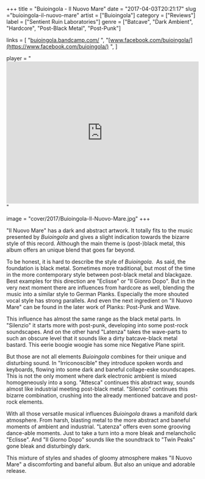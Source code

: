 +++
title = "Buioingola - Il Nuovo Mare"
date = "2017-04-03T20:21:17"
slug ="buioingola-il-nuovo-mare"
artist = ["Buioingola"]
category = ["Reviews"]
label = ["Sentient Ruin Laboratories"]
genre = ["Batcave", "Dark Ambient", "Hardcore", "Post-Black Metal", "Post-Punk"]

links = [
    "[buioingola.bandcamp.com/](https://buioingola.bandcamp.com/)  ",
    "[www.facebook.com/buioingola/](https://www.facebook.com/buioingola/)  ",
]

player = "<iframe style='border: 0; width: 100%; height: 373px;' src='https://bandcamp.com/EmbeddedPlayer/album=3655496022/size=large/bgcol=333333/linkcol=ffffff/artwork=none/transparent=true/' ></iframe>"

image = "cover/2017/Buioingola-Il-Nuovo-Mare.jpg"
+++

"Il Nuovo Mare" has a dark and abstract artwork. It totally fits to the music presented by *Buioingola* and gives a slight indication towards the bizarre style of this record. Although the main theme is (post-)black metal, this album offers an unique blend that goes far beyond.

To be honest, it is hard to describe the style of *Buioingola*.  As said, the foundation is black metal. Sometimes more traditional, but most of the time in the more contemporary style between post-black metal and blackgaze. Best examples for this direction are "Eclisse" or "Il Gionro Dopo". But in the very next moment there are influences from hardcore as well, blending the music into a similar style to German Planks. Especially the more shouted vocal style has strong parallels. And even the next ingredient on "Il Nuovo Mare" can be found in the later work of Planks: Post-Punk and Wave.

This influence has almost the same range as the black metal parts. In "Silenzio" it starts more with post-punk, developing into some post-rock soundscapes. And on the other hand "Latenza" takes the wave-parts to such an obscure level that it sounds like a dirty batcave-black metal bastard. This eerie boogie woogie has some nice Negative Plane spirit.

But those are not all elements *Buioingola* combines for their unique and disturbing sound. In "Irriconoscible" they introduce spoken words and keyboards, flowing into some dark and baneful collage-eske soundscapes. This is not the only moment where dark electronic ambient is mixed homogeneously into a song. "Attesca" continues this abstract way, sounds almost like industrial meeting post-black metal. "Silenzio" continues this bizarre combination, crushing into the already mentioned batcave and post-rock elements.

With all those versatile musical influences *Buioingola* draws a manifold dark atmosphere. From harsh, blasting metal to the more abstract and baneful moments of ambient and industrial. "Latenza" offers even some grooving dance-able moments. Just to take a turn into a more bleak and melancholic "Eclisse". And "Il Giorno Dopo" sounds like the soundtrack to "Twin Peaks" gone bleak and disturbingly dark.

This mixture of styles and shades of gloomy atmosphere makes "Il Nuovo Mare" a discomforting and baneful album. But also an unique and adorable release.
